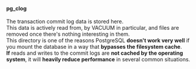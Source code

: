 #### pg_clog 
The transaction commit log data is stored here.   
This data is actively read from, by VACUUM in particular, and files are removed once there's nothing interesting in them.    
This directory is one of the reasons PostgreSQL **doesn't work very well** if you mount the database in a way that **bypasses the filesystem cache**.   
**If** reads and writes to the commit logs are **not cached by the operating system**, it will **heavily reduce performance** in several common situations.
